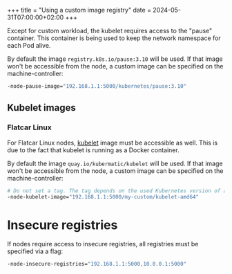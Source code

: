 +++
title = "Using a custom image registry"
date = 2024-05-31T07:00:00+02:00
+++

Except for custom workload, the kubelet requires access to the "pause" container. This container is
being used to keep the network namespace for each Pod alive.

By default the image `registry.k8s.io/pause:3.10` will be used. If that image won't be accessible from
the node, a custom image can be specified on the machine-controller:

```bash
-node-pause-image="192.168.1.1:5000/kubernetes/pause:3.10"
```

## Kubelet images

### Flatcar Linux

For Flatcar Linux nodes, [kubelet][1] image must be accessible as well. This is due to the fact
that kubelet is running as a Docker container.

By default the image `quay.io/kubermatic/kubelet` will be used. If that image won't be accessible
from the node, a custom image can be specified on the machine-controller:

```bash
# Do not set a tag. The tag depends on the used Kubernetes version of a machine.
-node-kubelet-image="192.168.1.1:5000/my-custom/kubelet-amd64"
```

# Insecure registries

If nodes require access to insecure registries, all registries must be specified via a flag:

```bash
-node-insecure-registries="192.168.1.1:5000,10.0.0.1:5000"
```

[1]: https://quay.io/kubermatic/kubelet
